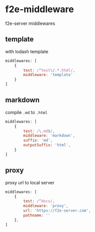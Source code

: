 # f2e-middleware
f2e-server middlewares


## template
with lodash template
``` javascript
middlewares: [
    {
        test: /^test\/.*.html/,
        middleware: 'template'
    }
]

```

## markdown
compile `.md` to `.html`
``` javascript
middlewares: [
    {
        test: /\.md$/,
        middleware: 'markdown',
        suffix: 'md',
        outputSuffix: 'html',
    }
]

```

## proxy
proxy url to local server
``` javascript
middlewares: [
    {
        test: /^docs/,
        middleware: 'proxy',
        url: 'https://f2e-server.com',
        pathname: ''
    },
]

```